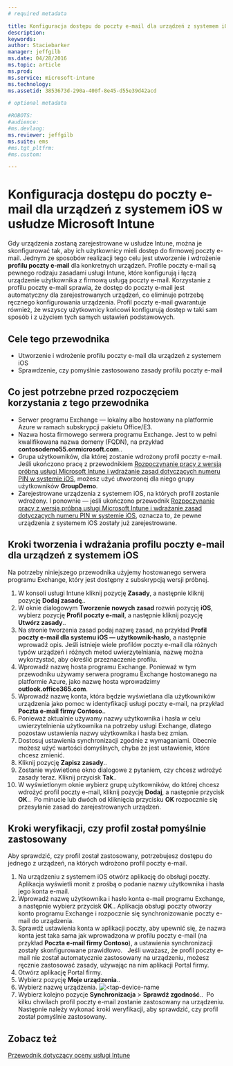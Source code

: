 ```yaml
---
# required metadata

title: Konfiguracja dostępu do poczty e-mail dla urządzeń z systemem iOS w usłudze Microsoft Intune | Microsoft Intune
description:
keywords:
author: Staciebarker
manager: jeffgilb
ms.date: 04/28/2016
ms.topic: article
ms.prod:
ms.service: microsoft-intune
ms.technology:
ms.assetid: 3853673d-290a-400f-8e45-d55e39d42acd

# optional metadata

#ROBOTS:
#audience:
#ms.devlang:
ms.reviewer: jeffgilb
ms.suite: ems
#ms.tgt_pltfrm:
#ms.custom:

---
```


# Konfiguracja dostępu do poczty e-mail dla urządzeń z systemem iOS w usłudze Microsoft Intune
Gdy urządzenia zostaną zarejestrowane w usłudze Intune, można je skonfigurować tak, aby ich użytkownicy mieli dostęp do firmowej poczty e-mail. Jednym ze sposobów realizacji tego celu jest utworzenie i wdrożenie **profilu poczty e-mail** dla konkretnych urządzeń. Profile poczty e-mail są pewnego rodzaju zasadami usługi Intune, które konfigurują i łączą urządzenie użytkownika z firmową usługą poczty e-mail.
Korzystanie z profilu poczty e-mail sprawia, że dostęp do poczty e-mail jest automatyczny dla zarejestrowanych urządzeń, co eliminuje potrzebę ręcznego konfigurowania urządzenia. Profil poczty e-mail gwarantuje również, że wszyscy użytkownicy końcowi konfigurują dostęp w taki sam sposób i z użyciem tych samych ustawień podstawowych.

## Cele tego przewodnika

- Utworzenie i wdrożenie profilu poczty e-mail dla urządzeń z systemem iOS
- Sprawdzenie, czy pomyślnie zastosowano zasady profilu poczty e-mail

## Co jest potrzebne przed rozpoczęciem korzystania z tego przewodnika

- Serwer programu Exchange — lokalny albo hostowany na platformie Azure w ramach subskrypcji pakietu Office/E3.
- Nazwa hosta firmowego serwera programu Exchange. Jest to w pełni kwalifikowana nazwa domeny (FQDN), na przykład **contosodemo55.onmicrosoft.com**..
- Grupa użytkowników, dla której zostanie wdrożony profil poczty e-mail. Jeśli ukończono pracę z przewodnikiem [Rozpoczynanie pracy z wersją próbną usługi Microsoft Intune i wdrażanie zasad dotyczących numeru PIN w systemie iOS](start-a-microsoft-intune-trial-and-deploy-ios-pin-policy.md), możesz użyć utworzonej dla niego grupy użytkowników **GroupDemo**.
- Zarejestrowane urządzenia z systemem iOS, na których profil zostanie wdrożony. I ponownie — jeśli ukończono przewodnik [Rozpoczynanie pracy z wersją próbną usługi Microsoft Intune i wdrażanie zasad dotyczących numeru PIN w systemie iOS](start-a-microsoft-intune-trial-and-deploy-ios-pin-policy.md), oznacza to, że pewne urządzenia z systemem iOS zostały już zarejestrowane.

## Kroki tworzenia i wdrażania profilu poczty e-mail dla urządzeń z systemem iOS

Na potrzeby niniejszego przewodnika użyjemy hostowanego serwera programu Exchange, który jest dostępny z subskrypcją wersji próbnej.
1. W konsoli usługi Intune kliknij pozycję **Zasady**, a następnie kliknij pozycję **Dodaj zasadę**..
![<add-policy>](./media/Email-Walkthrough/Email-Walkthrough-1.png)
2. W oknie dialogowym **Tworzenie nowych zasad** rozwiń pozycję **iOS**, wybierz pozycję **Profil poczty e-mail**, a następnie kliknij pozycję **Utwórz zasady**..
![<ios-email-profile-policy>](./media/Email-Walkthrough/Email-Walkthrough-2.png)
3. Na stronie tworzenia zasad podaj nazwę zasad, na przykład **Profil poczty e-mail dla systemu iOS — użytkownik-hasło**, a następnie wprowadź opis. Jeśli istnieje wiele profilów poczty e-mail dla różnych typów urządzeń i różnych metod uwierzytelniania, nazwę można wykorzystać, aby określić przeznaczenie profilu.
4. Wprowadź nazwę hosta programu Exchange. Ponieważ w tym przewodniku używamy serwera programu Exchange hostowanego na platformie Azure, jako nazwę hosta wprowadzimy **outlook.office365.com**.
![<add-exchange-host-name>](./media/Email-Walkthrough/Email-Walkthrough-3.png)
5. Wprowadź nazwę konta, która będzie wyświetlana dla użytkowników urządzenia jako pomoc w identyfikacji usługi poczty e-mail, na przykład **Poczta e-mail firmy Contoso**..
6. Ponieważ aktualnie używamy nazwy użytkownika i hasła w celu uwierzytelnienia użytkownika na potrzeby usługi Exchange, dlatego pozostaw ustawienia nazwy użytkownika i hasła bez zmian.
7. Dostosuj ustawienia synchronizacji zgodnie z wymaganiami. Obecnie możesz użyć wartości domyślnych, chyba że jest ustawienie, które chcesz zmienić.  
8. Kliknij pozycję **Zapisz zasady**..
9. Zostanie wyświetlone okno dialogowe z pytaniem, czy chcesz wdrożyć zasady teraz. Kliknij przycisk **Tak**..
![<deploy-policy-now-dialog>](./media/Email-Walkthrough/Email-Walkthrough-4.png)
10. W wyświetlonym oknie wybierz grupę użytkowników, do której chcesz wdrożyć profil poczty e-mail, kliknij pozycję **Dodaj**, a następnie przycisk **OK**..
![<finish-add-policy>](./media/Email-Walkthrough/Email-Walkthrough-5.png)
Po minucie lub dwóch od kliknięcia przycisku **OK** rozpocznie się przesyłanie zasad do zarejestrowanych urządzeń.

## Kroki weryfikacji, czy profil został pomyślnie zastosowany

Aby sprawdzić, czy profil został zastosowany, potrzebujesz dostępu do jednego z urządzeń, na których wdrożono profil poczty e-mail.
1. Na urządzeniu z systemem iOS otwórz aplikację do obsługi poczty.
Aplikacja wyświetli monit z prośbą o podanie nazwy użytkownika i hasła jego konta e-mail.
![<verify-policy-add-password>](./media/Email-Walkthrough/Email-Walkthrough-6.png)
2. Wprowadź nazwę użytkownika i hasło konta e-mail programu Exchange, a następnie wybierz przycisk **OK**..
 Aplikacja obsługi poczty otworzy konto programu Exchange i rozpocznie się synchronizowanie poczty e-mail do urządzenia.
![<exchange-account-opens>](./media/Email-Walkthrough/Email-Walkthrough-7.png)
3. Sprawdź ustawienia konta w aplikacji poczty, aby upewnić się, że nazwa konta jest taka sama jak wprowadzona w profilu poczty e-mail (na przykład **Poczta e-mail firmy Contoso**), a ustawienia synchronizacji zostały skonfigurowane prawidłowo.
![<check-account-settings>](./media/Email-Walkthrough/Email-Walkthrough-8.png)
![<check-email-account-name>](./media/Email-Walkthrough/Email-Walkthrough-9.png)
  Jeśli uważasz, że profil poczty e-mail nie został automatycznie zastosowany na urządzeniu, możesz ręcznie zastosować zasady, używając na nim aplikacji Portal firmy.
1. Otwórz aplikację Portal firmy.
2. Wybierz pozycję **Moje urządzenia**..
3. Wybierz nazwę urządzenia.
![<tap-device-name](./media/Email-Walkthrough/Email-Walkthrough-10.png)
4. Wybierz kolejno pozycje **Synchronizacja** > **Sprawdź zgodność**..
![<tap-sync-check-device>](./media/Email-Walkthrough/Email-Walkthrough-11.png)
Po kilku chwilach profil poczty e-mail zostanie zastosowany na urządzeniu. Następnie należy wykonać kroki weryfikacji, aby sprawdzić, czy profil został pomyślnie zastosowany.

## Zobacz też
[Przewodnik dotyczący oceny usługi Intune](get-started-with-a-30-day-trial-of-microsoft-intune.md)


<!--HONumber=May16_HO1-->


